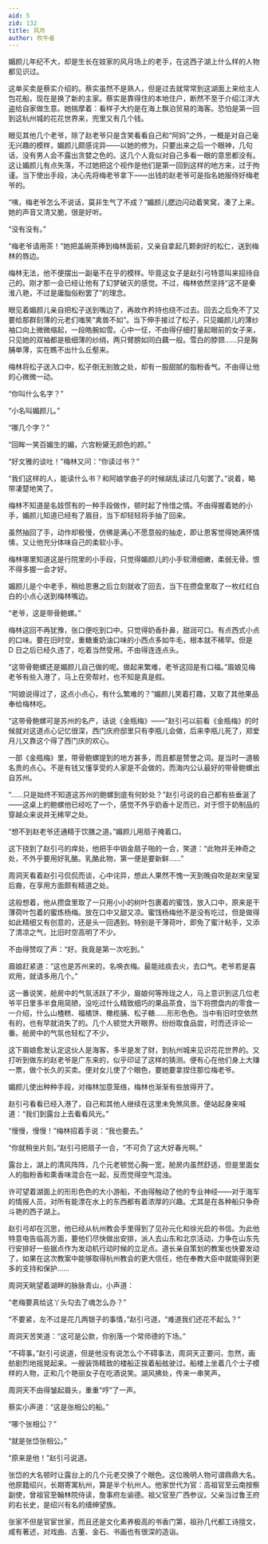 ```yaml
---
aid: 5
zid: 132
title: 风月
author: 吹牛者
---
```


媚颜儿年纪不大，却是生长在妓家的风月场上的老手，在这西子湖上什么样的人物都见识过。

这单买卖是蔡实介绍的。蔡实虽然不是熟人，但是过去就常常到这湖面上来给主人包花船，现在是换了新的主家。蔡实是靠得住的本地住户，断然不至于介绍江洋大盗给自家做生意。她揣摩着：看样子大约是在海上飘泊贸易的海客。恐怕是第一回到这杭州城的花花世界来，兜里又有几个钱。

眼见其他几个老爷，除了赵老爷只是含笑看看自己和“阿妈”之外，一概是对自己毫无兴趣的模样，媚颜儿颇感诧异——以她的修为，只要出来之后一个眼神，几句话，没有男人会不露出贪婪之色的。这几个人竟似对自己多看一眼的意思都没有。这让媚颜儿有点失落，不过她把这个视作是他们是第一回到这样的地方来，过于拘谨。当下使出手段，决心先将梅老爷拿下——出钱的赵老爷可是指名她服侍好梅老爷的。

“咦，梅老爷怎么不说话，莫非生气了不成？”媚颜儿腮边闪动着笑窝，凑了上来。她的声音又清又脆，很是好听。

“没有没有。”

“梅老爷请用茶！”她把盖碗茶捧到梅林面前，又亲自拿起几颗剥好的松仁，送到梅林的唇边。

梅林无法，他不便摆出一副毫不在乎的模样。毕竟这女子是赵引弓特意叫来招待自己的。刚才那一会已经让他有了幻梦破灭的感觉。不过，梅林依然坚持“这不是秦淮八艳，不过是庸脂俗粉罢了”的理念。

眼见着媚颜儿亲自把松子送到嘴边了，再故作矜持也绕不过去。回去之后免不了又要给那群刻薄的元老们嗤笑“禽兽不如”。当下伸手接过了松子，只见媚颜儿的薄纱袖口向上微微缩起，一段皓腕如雪。心中一怔，不由得仔细打量起眼前的女子来，只见她的双袖都是极细薄的纱绡，两只臂膀如同白藕一般。雪白的脖颈……只是胸脯单薄，实在瞧不出什么丘壑来。

梅林将松子送入口中，松子倒无别致之处，却有一股甜腻的脂粉香气。不由得让他的心微微一动。

“你叫什么名字？”

“小名叫媚颜儿。”

“哪几个字？”

“回眸一笑百媚生的媚，六宫粉黛无颜色的颜。”

“好文雅的谈吐！”梅林又问：“你读过书？”

“我们这样的人，能读什么书？和阿娘学曲子的时候胡乱读过几句罢了。”说着，略带凄楚地笑了。

梅林不知道是名妓惯有的一种手段做作，顿时起了怜惜之情。不由得握着她的小手，媚颜儿知道已经有了眉目，当下却轻轻将手抽了回来。

虽然抽回了手，动作却极慢，仿佛是满心不愿意般的抽走，即让恩客觉得她满怀情愫，又让他充分体味自己的柔软小手。

梅林哪里知道这是行院里的小手段，只觉得媚颜儿的小手软滑细嫩，柔弱无骨。恨不得多握一会才好。

媚颜儿是个中老手，稍给恩惠之后立刻就收了回去，当下在攒盘里取了一枚红红白白的小点心送到梅林嘴边。

“老爷，这是带骨鲍螺。”

梅林这回不再犹豫，张口便吃到口中。只觉得奶香扑鼻，甜润可口。有点西式小点的口味。要在旧时空，重糖重奶油口味的小西点多如牛毛，根本就不稀罕。但是 D 日之后已经久违了，吃着当然受用。不由得连连点头。

“这带骨鲍螺还是媚颜儿自己做的呢。做起来繁难，老爷这回是有口福。”眉娘见梅老爷有些入港了，马上在旁帮衬，也不知是真是假。

“阿娘说得过了，这点小点心，有什么繁难的？”媚颜儿笑着打趣，又取了其他果品奉给梅林吃。

“这带骨鲍螺可是苏州的名产，话说《金瓶梅》——”赵引弓以前看《金瓶梅》的时候就对这道点心记忆很深，西门庆府邸里只有李瓶儿会做，后来李瓶儿死了，郑爱月儿又靠这个得了西门庆的欢心。

一部《金瓶梅》里，带骨鲍螺提到的地方甚多，而且都是赞誉之词。是当时一道极名贵的点心。不是有钱又懂享受的人家是不会做的，而海内公认最好的带骨鲍螺出自苏州。

“……只是始终不知道这苏州的鲍螺到底有何妙处？”赵引弓说的自己都有些垂涎了——这桌上的鲍螺他已经吃了一个，感觉不外乎奶香十足而已，对于惯于奶制品的穿越众来说并无稀罕之处。

“想不到赵老爷还通精于饮膳之道。”媚颜儿用扇子掩着口。

这下挠到了赵引弓的痒处，他把手中销金扇子啪的一合，笑道：“此物并无神奇之处，不外乎要用好乳酪。乳酪此物，第一便是要新鲜……”

周洞天看着赵引弓侃侃而谈，心中诧异，想此人果然不愧一天到晚自吹是赵宋皇室后裔，在享用方面颇有精道之处。

这般想着，他从攒盘里取了一只用小小的树叶包裹着的蜜饯，放入口中，原来是干薄荷叶包着的蜜炼杨梅。放在口中又甜又凉。蜜饯杨梅他不是没有吃过，但是做得如此精细又有创意的，还是头一回遇到。特别是干薄荷叶，即免了蜜汁粘手，又添了清凉之气，比旧时空高明了不少。

不由得赞叹了声：“好。我竟是第一次吃到。”

眉娘赶紧道：“这也是苏州来的，名唤衣梅。最能祛痰去火，去口气。老爷若是喜欢用，就请多用几个。”

这一番说笑，舱房中的气氛活跃了不少，眉娘何等玲珑之人，马上意识到这几位老爷平日里多半食用简陋，没吃过什么精致细巧的果品茶食，当下将攒盘内的零食一一介绍，什么山楂糕、福橘饼、橄榄脯、松子糖……形形色色。当中有旧时空依然有的，也有早就消失了的。几个人顿觉大开眼界。纷纷取食品尝，时而还评论一番。舱房中的气氛也轻松了不少。

这下眉娘愈发认定这伙人是海客，多半是发了财，到杭州城来见识花花世界的。又打听到做东的赵老爷是广东来的，似乎印证了这样的猜测。便有心在他们身上大赚一票，做个长久的买卖。便对女儿使了个眼色，要她要拿捏住那位梅老爷。

媚颜儿使出种种手段，对梅林加意笼络，梅林也渐渐有些放得开了。

赵引弓看看已经入港了，自己和其他人继续在这里未免煞风景。便站起身来喊道：“我们到露台上去看看风光。”

“慢慢，慢慢！”梅林招着手说：“我也要去。”

“你就稍坐片刻。”赵引弓把扇子一合，“不可负了这大好春光啊。”

露台上，湖上的清风阵阵，几个元老顿觉心胸一宽，舱房内虽然舒适，但是里面女人的脂粉香和熏香味混合在一起，反而觉得空气混浊。

许可望着湖面上的形形色色的大小游船，不由得触动了他的专业神经——对于海军的情报人员，对所有能漂在水上的东西都有着浓厚的兴趣。尤其是在各种船只争奇斗艳的西子湖上。

赵引弓却在沉思，他已经从杭州教会手里得到了见孙元化和徐光启的书信。为此他特意电告临高方面，要他们尽快做出安排，派人去山东和北京活动，力争在山东先行安排好一些据点作为发动机行动时候的立足点。道长亲自策划的教案也快要发动了，如果在这次教案中能够取得杭州教会的更大信任，他在奉教大臣中就能得到更多的支持和保护……

周洞天眺望着湖畔的脉脉青山，小声道：

“老梅要真给这丫头勾去了魂怎么办？”

“不要紧，左不过是花几两银子的事情，”赵引弓道，“难道我们还花不起么？”

周洞天苦笑道：“这可是公款，你别落一个常师德的下场。”

“不碍事。”赵引弓说道，但是他没有说怎么个不碍事法，周洞天正要问，忽然，画舫剧烈地摇晃起来。一艘装饰精致的楼船正挨着船舷驶过。船楼上坐着几个士子模样的人物，正和几个艳丽女子在吃酒说笑。湖风拂处，传来一串笑声。

周洞天不由得皱起眉头，重重“哼”了一声。

蔡实小声道：“这是张相公的船。”

“哪个张相公？”

“就是张岱张相公。”

“原来是他！”赵引弓说道。

张岱的大名顿时让露台上的几个元老交换了个眼色。这位晚明人物可谓鼎鼎大名。他原籍绍兴，长期寄寓杭州，算是半个杭州人。他家世代为官：高祖官至云南按察副使，曾祖官至翰林院侍读，詹事府左谕德。祖父官至广西参议。父亲当过鲁王府的右长史，是绍兴有名的缙绅望族。

张家不但是官宦世家，而且还是文化素养极高的书香门第，祖孙几代都工诗擅文，咸有著述，对戏曲、古董、金石、书画也有很深的造诣。
